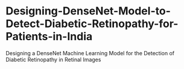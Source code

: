 # Designing-DenseNet-Model-to-Detect-Diabetic-Retinopathy-for-Patients-in-India
Designing a DenseNet Machine Learning Model for the Detection of Diabetic Retinopathy in Retinal Images
